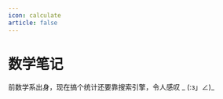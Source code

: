 ```yaml
---
icon: calculate
article: false
---
```


# 数学笔记

前数学系出身，现在搞个统计还要靠搜索引擎，令人感叹 _ (:з」∠)_

<AutoCatalog />
